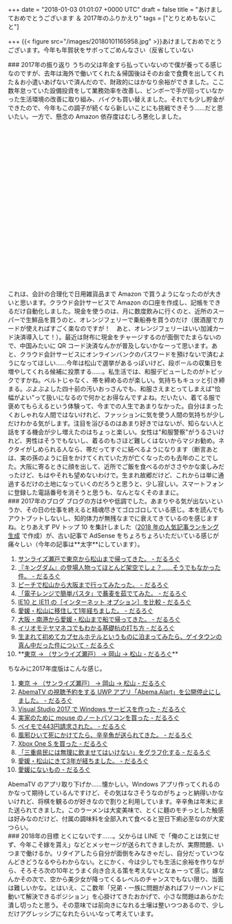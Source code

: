 
+++
date = "2018-01-03 01:01:07 +0000 UTC"
draft = false
title = "あけましておめでとうございます ＆ 2017年のふりかえり"
tags = ["とりとめもないこと"]

+++
{{< figure src="/images/20180101165958.jpg"  >}}あけましておめでとうございます。今年も年賀状をサボってごめんなさい（反省していない

<div class="section">
    ### 2017年の振り返り
    うちの父は年金すら払っていないので僕が養ってる感じなのですが、去年は海外で働いてくれた＆帰国後はそのお金で食費を出してくれた＆お小遣いあげないで済んだので、財政的にはかなり余裕ができました。ここ数年怠っていた設備投資をして業務効率を改善し、ビンボーで手が回っていなかった生活環境の改善に取り組み、バイクも買い替えました。それでも少し貯金ができたので、今年もこの調子が続くなら新しいことにも挑戦できそう……だと思いたい。一方で、懸念の Amazon 依存度はむしろ悪化しました。<script type="text/javascript" src="https://www.google.com/jsapi"></script><br/>
<script type="text/javascript">
	google.load("visualization", "1.1", {packages:["bar"]});
	google.setOnLoadCallback(drawChart);

	function drawChart() {
		var data = google.visualization.arrayToDataTable([
			['Year', '合計金額'],
			['2006', 71180 ],
			['2007', 283066 ],
			['2008', 66638 ],
			['2009', 35289 ],
			['2010', 93949 ],
			['2010', 93949 ],
			['2011', 258747 ],
			['2012', 277831 ],
			['2013', 186103  ],
			['2014', 258747 ],
			['2015', 425122],
			['2016', 705851 ],
			['2017', 962104],
		]);

		var options = {
			chart: {
				title: 'Amazon 年間消費金額',
				subtitle: '2006-2017',
			}
		};

		var chart = new google.charts.Bar(document.getElementById('chart_div'));
		chart.draw(data, options);
	}
</script><br/>
<div id="chart_div" style="width: 540px; height: 360px;"></div>これは、会計の合理化で日用雑貨品まで Amazon で買うようになったのが大きいと思います。クラウド会計サービスで Amazon の口座を作成し、記帳をできるだけ自動化しました。現金を使うのは、月に数度飲みに行くのと、近所のスーパーで生鮮品を買うのと、オレンジフェリーで乗船券を買うのだけ（居酒屋でカードが使えればすごく楽なのですが！　あと、オレンジフェリーはいい加減カード決済導入して！）。最近は財布に現金をチャージするのが面倒でたまらないので、中国みたいに QR コード決済なんかが普及しないかなーって思います。あと、クラウド会計サービスにオンラインバンクのパスワードを預けないで済むようになってほしい……今年は松山で選挙があるっぽいけど、段ボールの収集日を増やしてくれる候補に投票する……。私生活では、和服デビューしたのがトピックですかね。ベルトじゃなく、帯を締めるのが楽しい。気持ちもキュッと引き締まる。ぶよぶよした四十前の汚いおっさんでも、和服さえまとってしまえば"恰幅がよい"って扱いになるので何かとお得なんですよね。だいたい、着てる服で褒めてもらえるという体験って、今までの人生であまりなかった。自分はまったくおしゃれな人間ではないけれど、ファッションに気を使う人間の気持ちが少しだけわかる気がします。注目を浴びるのはあまり好きではないが、知らない人と話をする機会が少し増えたのはちょっと楽しい。女性は"和服警察"がうるさいけれど、男性はそうでもないし、着るのもさほど難しくはないからマジお勧め。ネクタイがしめられる人なら、帯だってすぐに結べるようになります（断言あとは、実の孫のように目をかけてくれていた方が亡くなったのも去年のことでした。大阪に寄るときに顔を出して、近所でご飯を食べるのがささやかな楽しみだったけど、もはやそれも望めないわけで。生まれ故郷だけど、これからは単に通過するだけの土地になっていくのだろうと思うと、少し寂しい。スマートフォンに登録した電話番号を消そうと思うも、なんとなくそのままに。

</div>
<div class="section">
    ### 2017年のブログ
    ブログの方はやや低調でした。あまりやる気が出ないというか、その日の仕事を終えると精魂尽きてゴロゴロしている感じ。本を読んでもアウトプットしないし、知的体力が無残なまでに衰えてきているのを感じますね。とりあえず PV トップ 10 を集計しました（<a href="https://ga-ranking.azurewebsites.net/">2018 年の人気記事ランキング生成</a> で作成）が、古い記事で AdSense をちょろちょろいただいている感じが痛々しい（今年の記事は**太字**にしています）。

<ol>
<li><a href="https://blog.daruyanagi.jp/entry/2015/03/22/224107">サンライズ瀬戸で東京から松山まで帰ってきた。 - だるろぐ</a></li>
<li><a href="https://blog.daruyanagi.jp/entry/2014/07/06/000703">『キングダム』の登場人物ってほとんど架空でしょ？……そうでもなかった件。 - だるろぐ</a></li>
<li><a href="https://blog.daruyanagi.jp/entry/2015/01/04/225608">ピーチで松山から大阪まで行ってみたった。 - だるろぐ</a></li>
<li><a href="https://blog.daruyanagi.jp/entry/2015/02/22/182748">「電子レンジで簡単パスタ」で蕎麦を茹でてみた。 - だるろぐ</a></li>
<li><a href="https://blog.daruyanagi.jp/entry/2013/07/09/060303">IE10 と IE11 の［インターネット オプション］を比較 - だるろぐ</a></li>
<li><a href="https://blog.daruyanagi.jp/entry/2015/02/15/090000">愛媛・松山に移住して1年経ちました。 - だるろぐ</a></li>
<li><a href="https://blog.daruyanagi.jp/entry/2015/01/17/121022">大阪・南港から愛媛・松山まで船で帰ってきた。 - だるろぐ</a></li>
<li><a href="https://blog.daruyanagi.jp/entry/2015/10/23/070539">イリオモテヤマネコでもわかる基礎杭の打ち方 - だるろぐ</a></li>
<li><a href="https://blog.daruyanagi.jp/entry/2015/01/06/021942">生まれて初めてカプセルホテルというものに泊まってみたら、ゲイタウンの真ん中だった件について - だるろぐ</a></li>
<li>**<a href="https://blog.daruyanagi.jp/entry/2017/02/07/164124">東京 → （サンライズ瀬戸） → 岡山 → 松山 - だるろぐ</a>**</li>
</ol>ちなみに2017年度版はこんな感じ。

<ol>
<li><a href="https://blog.daruyanagi.jp/entry/2017/02/07/164124">東京 → （サンライズ瀬戸） → 岡山 → 松山 - だるろぐ</a></li>
<li><a href="https://blog.daruyanagi.jp/entry/2017/03/14/193844">AbemaTV の視聴予約をする UWP アプリ「Abema.Alart」を公開停止にしました。 - だるろぐ</a></li>
<li><a href="https://blog.daruyanagi.jp/entry/2017/03/10/214227">Visual Studio 2017 で Windows サービスを作った - だるろぐ</a></li>
<li><a href="https://blog.daruyanagi.jp/entry/2017/01/04/133344">実家のために mouse のノートパソコンを買った - だるろぐ</a></li>
<li><a href="https://blog.daruyanagi.jp/entry/2017/01/20/024832">ペイモで443円請求された。 - だるろぐ</a></li>
<li><a href="https://blog.daruyanagi.jp/entry/2017/01/13/173352">風邪ひいて死にかけてたら、辛辛魚が送られてきた。 - だるろぐ</a></li>
<li><a href="https://blog.daruyanagi.jp/entry/2017/01/31/200015">Xbox One S を買った - だるろぐ</a></li>
<li><a href="https://blog.daruyanagi.jp/entry/2017/01/03/145528">「三重県民には無理に飲ませてはいけない」をグラフ化する - だるろぐ</a></li>
<li><a href="https://blog.daruyanagi.jp/entry/2017/02/15/151024">愛媛・松山にきて3年が経ちました。 - だるろぐ</a></li>
<li><a href="https://blog.daruyanagi.jp/entry/2017/01/18/210447">愛媛にないもの - だるろぐ</a></li>
</ol>AbemaTV のアプリ取り下げか……懐かしい。Windows アプリ作ってくれるのかなって期待しているんですけど、その気はなさそうなのがちょっと納得いかないけれど、将棋を観るのが好きなので割りと利用しています。辛辛魚は年末にまた送られてきました。このラーメンは大変美味で、とくに麺のモチっとした触感は好みなのだけど、付属の調味料を全部入れて食べると翌日下痢必至なのが大変つらい。

</div>
<div class="section">
    ### 2018年の目標
    とくにないです……。父からは LINE で「俺のことは気にせず、今年こそ嫁を貰え」などとメッセージが送られてきましたが、実際問題、いつまで働けるか。リタイアしたら自分が面倒をみなきゃだし、自分だっていつなんどきどうなるやらわからない。とにかく、今は少しでも生活に余裕を作りながら、そろそろ次の10年とうまく向き合える策を考えないとなぁーって感じ。嫁なんかその次で、空から美少女が降ってくるレベルのチャンスでもない限り、当面は難しいかな。とはいえ、ここ数年「兄弟・一族に問題があればフリーハンドに動いて解決できるポジション」を心掛けてきたおかげで、小さな問題はあらかた潰し切ったと思う。その意味では前向きになれる土壌は整いつつあるので、少しだけアグレッシブになれたらいいなって考えています。

</div>

